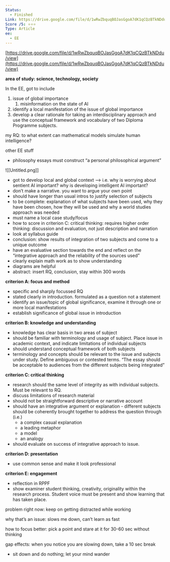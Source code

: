 ```yaml
---
Status:
  - Finished
Link: https://drive.google.com/file/d/1wRwZbquqBOJasGgoA7dK1qCQzBTkNDdu/view
Score /5: ⭐️⭐️⭐️
Type: Article
ee:
  - EE
---
```

[https://drive.google.com/file/d/1wRwZbquqBOJasGgoA7dK1qCQzBTkNDdu/view](https://drive.google.com/file/d/1wRwZbquqBOJasGgoA7dK1qCQzBTkNDdu/view)

**area of study: science, technology, society**

In the EE, got to include

1. issue of global importance
    1. misinformation on the state of AI
2. identify a local manifestation of the issue of global importance
3. develop a clear rationale for taking an interdisciplinary approach and use the conceptual framework and vocabulary of two Diploma Programme subjects.

  

my RQ: to what extent can mathematical models simulate human intelligence?

  

other EE stuff

- philosophy essays must construct “a personal philosophical argument”

![[Untitled.png]]

- got to develop local and global context —> i.e. why is worrying about sentient AI important? why is developing intelligent AI important?
- don’t make a narrative. you want to argue your own point
- should have longer than usual intros to justify selection of subjects
- to be complete: explanation of what subjects have been used, why they have been chosen, how they will be used and why a world studies approach was needed
- must name a local case study/focus
- how to score in criterion C: critical thinking: requires higher order thinking: discussion and evaluation, not just description and narration
- look at syllabus guide
- conclusion: show results of integration of two subjects and come to a unique outcome
- have an evaluative section towards the end and reflect on the “integrative approach and the reliability of the sources used”
- clearly explain math work as to show understanding
- diagrams are helpful
- abstract: insert RQ, conclusion, stay within 300 words

  

**criterion A: focus and method**

- specific and sharply focussed RQ
- stated clearly in introduction. formulated as a question not a statement
- identify an issue/topic of global significance, examine it through one or more local manifestations
- establish significance of global issue in introduction

**criterion B: knowledge and understanding**

- knowledge has clear basis in two areas of subject
- should be familiar with terminology and usage of subject. Place issue in academic context, and indicate limitations of individual subjects
- should understand conceptual framework of both subjects
- terminology and concepts should be relevant to the issue and subjects under study. Define ambiguous or contested terms. “The essay should be acceptable to audiences from the different subjects being integrated”

**criterion C: critical thinking**

- research should the same level of integrity as with individual subjects. Must be relevant to RQ.
- discuss limitations of research material
- should not be straightforward descriptive or narrative account
- should have an integrative argument or explanation - different subjects should be coherently brought together to address the question through (i.e.)
    - a complex casual explanation
    - a leading metaphor
    - a model
    - an analogy
- should evaluate on success of integrative approach to issue.

**criterion D: presentation**

- use common sense and make it look professional

**criterion E: engagement**

- reflection in RPPF
- show examiner student thinking, creativity, originality within the research process. Student voice must be present and show learning that has taken place.

  

  

problem right now: keep on getting distracted while working

why that’s an issue: slows me down, can’t learn as fast

how to focus better: pick a point and stare at it for 30-60 sec without thinking

gap effects: when you notice you are slowing down, take a 10 sec break

- sit down and do nothing; let your mind wander